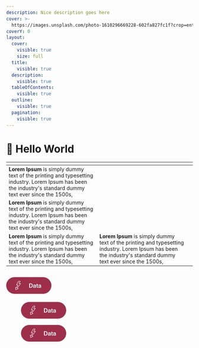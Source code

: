 ```yaml
---
description: Nice description goes here
cover: >-
  https://images.unsplash.com/photo-1610296669228-602fa827fc1f?crop=entropy&cs=srgb&fm=jpg&ixid=M3wxOTcwMjR8MHwxfHNlYXJjaHw1fHxzcGFjZXxlbnwwfHx8fDE3MDcyOTQ1NDh8MA&ixlib=rb-4.0.3&q=85
coverY: 0
layout:
  cover:
    visible: true
    size: full
  title:
    visible: true
  description:
    visible: true
  tableOfContents:
    visible: true
  outline:
    visible: true
  pagination:
    visible: true
---
```


# 🎤 Hello World

<table data-view="cards" data-full-width="false"><thead><tr><th></th><th></th><th></th></tr></thead><tbody><tr><td><strong>Lorem Ipsum</strong> is simply dummy text of the printing and typesetting industry. Lorem Ipsum has been the industry's standard dummy text ever since the 1500s,</td><td></td><td></td></tr><tr><td><strong>Lorem Ipsum</strong> is simply dummy text of the printing and typesetting industry. Lorem Ipsum has been the industry's standard dummy text ever since the 1500s,</td><td></td><td></td></tr><tr><td><strong>Lorem Ipsum</strong> is simply dummy text of the printing and typesetting industry. Lorem Ipsum has been the industry's standard dummy text ever since the 1500s,</td><td><strong>Lorem Ipsum</strong> is simply dummy text of the printing and typesetting industry. Lorem Ipsum has been the industry's standard dummy text ever since the 1500s,</td><td></td></tr></tbody></table>

## <img src=".gitbook/assets/image (7).png" alt="" data-size="original"> <a href="#https-app.snowflake.com-marketplace-listing-gztsz290bux66-cybersyn-inc-financials-economics-enterpri" id="https-app.snowflake.com-marketplace-listing-gztsz290bux66-cybersyn-inc-financials-economics-enterpri"></a>

<figure><img src=".gitbook/assets/image (7).png" alt=""><figcaption></figcaption></figure>

<div align="left">

<figure><img src=".gitbook/assets/image (7).png" alt=""><figcaption></figcaption></figure>

</div>


